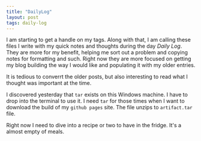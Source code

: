 ```yaml
---
title: "DailyLog"
layout: post
tags: daily-log
---
```


I am starting to get a handle on my tags. Along with that, I am calling these files I write with my quick notes and thoughts during the day *Daily Log*. They are more for my benefit, helping me sort out a problem and copying notes for formatting and such. Right now they are more focused on getting my blog building the way I would like and populating it with my older entries. 
	
It is tedious to converrt the older posts, but also interesting to read what I thought was important at the time.

I discovered yesterday that `tar` exists on this Windows machine. I have to drop into the terminal to use it. I need `tar` for those times when I want to download the build of my `github pages` site. The file unzips to `artifact.tar` file. 

Right now I need to dive into a recipe or two to have in the fridge. It's a almost empty of meals.